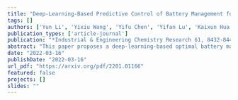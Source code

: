```yaml
---
title: "Deep-Learning-Based Predictive Control of Battery Management for Frequency Regulation"
tags: []
authors: ['Yun Li', 'Yixiu Wang', 'Yifu Chen', 'Yifan Lu', 'Kaixun Hua', 'Jiayang Ren', 'Ghazaleh Mozafari', 'Qiugang Lu', 'Yankai Cao']
publication_types: ['article-journal']
publication: "*Industrial & Engineering Chemistry Research 61, 8432-8442*"
abstract: "This paper proposes a deep-learning-based optimal battery management scheme for frequency regulation (FR) by integrating model predictive control(MPC), supervised learning (SL), reinforcement learning (RL), and high-fidelity battery models. By taking advantage of deep neural networks (DNNs), the derived DNN-approximated policy is computationally efficient in online implementation. The design procedure of the proposed scheme consists of two sequential processes: (1) the SL process, in which we first run a simulation with an MPC embedding a low-fidelity battery model to generate a training data set, and then, based on the generated data set, we optimize a DNN-approximated policy using SL algorithms; (2) the RL process, in which we utilize RL algorithms to improve the performance of the DNN-approximated policy by balancing short-term economic incentives and long-term battery degradation. The SL process speeds up the subsequent RL process by providing a good initialization. By utilizing RL algorithms, one prominent property of the proposed scheme is that it can learn from the data generated by simulating the FR policy on the high-fidelity battery simulator to adjust the DNN-approximated policy, which is originally initialized using a low-fidelity battery model. A case study using real-world data of FR signals and prices is performed. Simulation results show that, compared to conventional MPC schemes, the proposed deep-learning-based scheme can effectively achieve higher economic benefits of FR participation while maintaining lower online computational cost."
date: "2022-03-16"
publishDate: "2022-03-16"
url_pdf: "https://arxiv.org/pdf/2201.01166"
featured: false
projects: []
slides: ""
---
```

